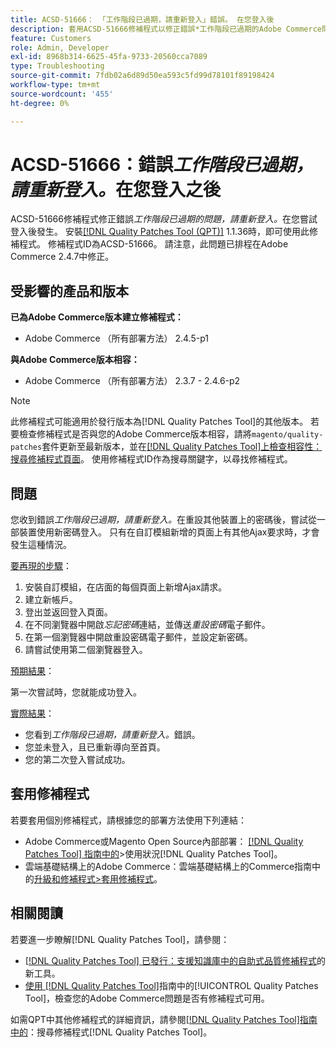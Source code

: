 ```yaml
---
title: ACSD-51666： 「工作階段已過期，請重新登入」錯誤。 在您登入後
description: 套用ACSD-51666修補程式以修正錯誤*工作階段已過期的Adobe Commerce問題，請重新登入。*會在您嘗試登入後發生。
feature: Customers
role: Admin, Developer
exl-id: 8968b314-6625-45fa-9733-20560cca7089
type: Troubleshooting
source-git-commit: 7fdb02a6d89d50ea593c5fd99d78101f89198424
workflow-type: tm+mt
source-wordcount: '455'
ht-degree: 0%

---
```


# ACSD-51666：錯誤&#x200B;*工作階段已過期，請重新登入。*&#x200B;在您登入之後

ACSD-51666修補程式修正錯誤&#x200B;*工作階段已過期的問題，請重新登入。*&#x200B;在您嘗試登入後發生。 安裝[[!DNL Quality Patches Tool (QPT)]](https://experienceleague.adobe.com/zh-hant/docs/commerce-operations/tools/quality-patches-tool/quality-patches-tool-to-self-serve-quality-patches) 1.1.36時，即可使用此修補程式。 修補程式ID為ACSD-51666。 請注意，此問題已排程在Adobe Commerce 2.4.7中修正。

## 受影響的產品和版本

**已為Adobe Commerce版本建立修補程式：**

* Adobe Commerce （所有部署方法） 2.4.5-p1

**與Adobe Commerce版本相容：**

* Adobe Commerce （所有部署方法） 2.3.7 - 2.4.6-p2

>[!NOTE]
>
>此修補程式可能適用於發行版本為[!DNL Quality Patches Tool]的其他版本。 若要檢查修補程式是否與您的Adobe Commerce版本相容，請將`magento/quality-patches`套件更新至最新版本，並在[[!DNL Quality Patches Tool]上檢查相容性：搜尋修補程式頁面](https://experienceleague.adobe.com/tools/commerce-quality-patches/index.html?lang=zh-Hant)。 使用修補程式ID作為搜尋關鍵字，以尋找修補程式。

## 問題

您收到錯誤&#x200B;*工作階段已過期，請重新登入。*&#x200B;在重設其他裝置上的密碼後，嘗試從一部裝置使用新密碼登入。 只有在自訂模組新增的頁面上有其他Ajax要求時，才會發生這種情況。

<u>要再現的步驟</u>：

1. 安裝自訂模組，在店面的每個頁面上新增Ajax請求。
1. 建立新帳戶。
1. 登出並返回登入頁面。
1. 在不同瀏覽器中開啟&#x200B;*忘記密碼*&#x200B;連結，並傳送&#x200B;*重設密碼*&#x200B;電子郵件。
1. 在第一個瀏覽器中開啟重設密碼電子郵件，並設定新密碼。
1. 請嘗試使用第二個瀏覽器登入。

<u>預期結果</u>：

第一次嘗試時，您就能成功登入。

<u>實際結果</u>：

* 您看到&#x200B;*工作階段已過期，請重新登入。*&#x200B;錯誤。
* 您並未登入，且已重新導向至首頁。
* 您的第二次登入嘗試成功。

## 套用修補程式

若要套用個別修補程式，請根據您的部署方法使用下列連結：

* Adobe Commerce或Magento Open Source內部部署： [[!DNL Quality Patches Tool] 指南中的](/help/tools/quality-patches-tool/usage.md)>使用狀況[!DNL Quality Patches Tool]。
* 雲端基礎結構上的Adobe Commerce：雲端基礎結構上的Commerce指南中的[升級和修補程式>套用修補程式](https://experienceleague.adobe.com/docs/commerce-cloud-service/user-guide/develop/upgrade/apply-patches.html?lang=zh-Hant)。

## 相關閱讀

若要進一步瞭解[!DNL Quality Patches Tool]，請參閱：

* [[!DNL Quality Patches Tool] 已發行：支援知識庫中的自助式品質修補程式](https://experienceleague.adobe.com/zh-hant/docs/commerce-operations/tools/quality-patches-tool/quality-patches-tool-to-self-serve-quality-patches)的新工具。
* [使用 [!DNL Quality Patches Tool]](/help/tools/quality-patches-tool/patches-available-in-qpt/check-patch-for-magento-issue-with-magento-quality-patches.md)指南中的[!UICONTROL Quality Patches Tool]，檢查您的Adobe Commerce問題是否有修補程式可用。


如需QPT中其他修補程式的詳細資訊，請參閱[[!DNL Quality Patches Tool]指南中的](https://experienceleague.adobe.com/tools/commerce-quality-patches/index.html?lang=zh-Hant)：搜尋修補程式[!DNL Quality Patches Tool]。
